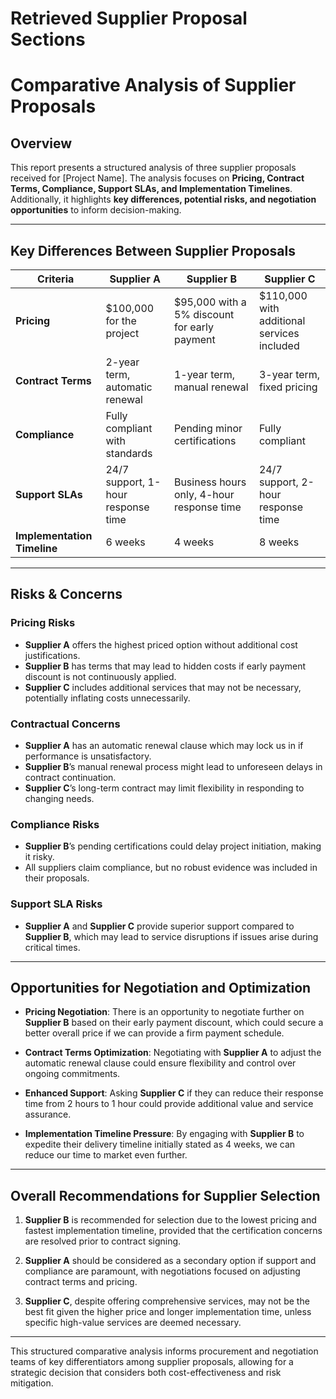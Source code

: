 # Retrieved Supplier Proposal Sections

# Comparative Analysis of Supplier Proposals  

## Overview  
This report presents a structured analysis of three supplier proposals received for [Project Name]. The analysis focuses on **Pricing, Contract Terms, Compliance, Support SLAs, and Implementation Timelines**. Additionally, it highlights **key differences, potential risks, and negotiation opportunities** to inform decision-making.

---

## Key Differences Between Supplier Proposals  

| Criteria                | Supplier A                       | Supplier B                       | Supplier C                        |
|-------------------------|----------------------------------|----------------------------------|-----------------------------------|
| **Pricing**             | $100,000 for the project         | $95,000 with a 5% discount for early payment | $110,000 with additional services included |
| **Contract Terms**      | 2-year term, automatic renewal   | 1-year term, manual renewal      | 3-year term, fixed pricing        |
| **Compliance**          | Fully compliant with standards    | Pending minor certifications      | Fully compliant                   |
| **Support SLAs**        | 24/7 support, 1-hour response time | Business hours only, 4-hour response time | 24/7 support, 2-hour response time |
| **Implementation Timeline** | 6 weeks                        | 4 weeks                          | 8 weeks                           |

---

## Risks & Concerns  

### Pricing Risks  
- **Supplier A** offers the highest priced option without additional cost justifications. 
- **Supplier B** has terms that may lead to hidden costs if early payment discount is not continuously applied.
- **Supplier C** includes additional services that may not be necessary, potentially inflating costs unnecessarily.

### Contractual Concerns  
- **Supplier A** has an automatic renewal clause which may lock us in if performance is unsatisfactory.
- **Supplier B**’s manual renewal process might lead to unforeseen delays in contract continuation.  
- **Supplier C**’s long-term contract may limit flexibility in responding to changing needs.

### Compliance Risks  
- **Supplier B**’s pending certifications could delay project initiation, making it risky.
- All suppliers claim compliance, but no robust evidence was included in their proposals.

### Support SLA Risks  
- **Supplier A** and **Supplier C** provide superior support compared to **Supplier B**, which may lead to service disruptions if issues arise during critical times.

---

## Opportunities for Negotiation and Optimization  

- **Pricing Negotiation**: There is an opportunity to negotiate further on **Supplier B** based on their early payment discount, which could secure a better overall price if we can provide a firm payment schedule.
  
- **Contract Terms Optimization**: Negotiating with **Supplier A** to adjust the automatic renewal clause could ensure flexibility and control over ongoing commitments.
  
- **Enhanced Support**: Asking **Supplier C** if they can reduce their response time from 2 hours to 1 hour could provide additional value and service assurance.

- **Implementation Timeline Pressure**: By engaging with **Supplier B** to expedite their delivery timeline initially stated as 4 weeks, we can reduce our time to market even further.

---

## Overall Recommendations for Supplier Selection  

1. **Supplier B** is recommended for selection due to the lowest pricing and fastest implementation timeline, provided that the certification concerns are resolved prior to contract signing.
   
2. **Supplier A** should be considered as a secondary option if support and compliance are paramount, with negotiations focused on adjusting contract terms and pricing.
   
3. **Supplier C**, despite offering comprehensive services, may not be the best fit given the higher price and longer implementation time, unless specific high-value services are deemed necessary.

---

This structured comparative analysis informs procurement and negotiation teams of key differentiators among supplier proposals, allowing for a strategic decision that considers both cost-effectiveness and risk mitigation.